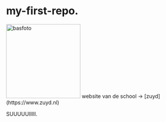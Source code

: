 # my-first-repo.
<img src="bas.jpg" alt="basfoto" width="200"> 
website van de school -> [zuyd](https://www.zuyd.nl)
<p>SUUUUUIIIII.</p>
